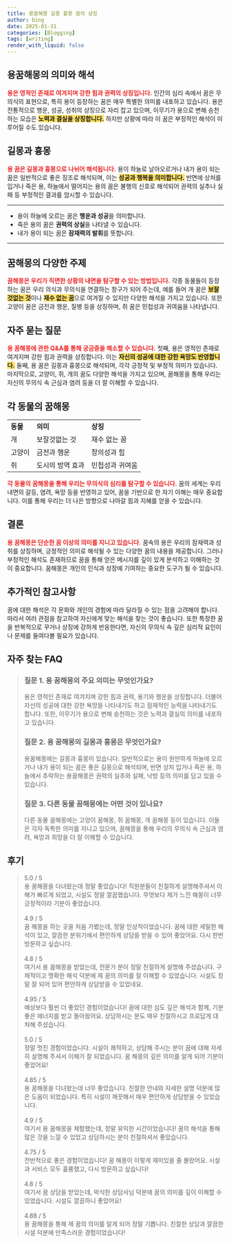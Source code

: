 ```yaml
---
title: 용꿈해몽 길몽 흉몽 꿈의 상징
author: bing
date: 2025-01-31
categories: [Blogging]
tags: [writing]
render_with_liquid: false
---
```



<h2 id='용꿈해몽의 의미와 해석'>용꿈해몽의 의미와 해석</h2>

<p><b><span style="color: #ee2323;">용은 영적인 존재로 여겨지며 강한 힘과 권력의 상징입니다.</span></b> 인간의 심리 속에서 꿈은 무의식의 표현으로, 특히 용이 등장하는 꿈은 매우 특별한 의미를 내포하고 있습니다. 용은 전통적으로 행운, 성공, 성취의 상징으로 자리 잡고 있으며, 이무기가 용으로 변해 승천하는 모습은 <b><span style="background-color: #ffe066;">노력과 결실을 상징합니다.</span></b> 하지만 상황에 따라 이 꿈은 부정적인 해석이 이루어질 수도 있습니다.</p>

<h2 id='길몽과 흉몽'>길몽과 흉몽</h2>

<p><b><span style="color: #ee2323;">용 꿈은 길몽과 흉몽으로 나뉘어 해석됩니다.</span></b> 용이 하늘로 날아오르거나 내가 용이 되는 꿈은 일반적으로 좋은 징조로 해석되며, 이는 <b><span style="background-color: #ffe066;">성공과 행복을 의미합니다.</span></b> 반면에 상처를 입거나 죽은 용, 하늘에서 떨어지는 용의 꿈은 불행의 신호로 해석되어 권력의 실추나 실패 등 부정적인 결과를 암시할 수 있습니다.</p>

<hr />

<ul>
    <li>용이 하늘에 오르는 꿈은 <b>행운과 성공</b>을 의미합니다.</li>
    <li>죽은 용의 꿈은 <b>권력의 상실</b>을 나타낼 수 있습니다.</li>
    <li>내가 용이 되는 꿈은 <b>잠재력의 발휘</b>를 뜻합니다.</li>
</ul>

<hr />

<h2 id='꿈해몽의 다양한 주제'>꿈해몽의 다양한 주제</h2>

<p><b><span style="color: #ee2323;">꿈해몽은 우리가 직면한 상황의 내면을 탐구할 수 있는 방법입니다.</span></b> 각종 동물들이 등장하는 꿈은 우리 의식과 무의식을 연결하는 창구가 되어 주는데, 예를 들어 개 꿈은 <b><span style="background-color: #ffe066;">보잘것없는 것</span></b>이나 <b><span style="background-color: #ffe066;">재수 없는 꿈</span></b>으로 여겨질 수 있지만 다양한 해석을 가지고 있습니다. 또한 고양이 꿈은 금전과 행운, 질병 등을 상징하며, 쥐 꿈은 민첩성과 귀여움을 나타냅니다.</p>

<h2 id='자주 묻는 질문'>자주 묻는 질문</h2>

<p><b><span style="color: #ee2323;">용 꿈해몽에 관한 Q&A를 통해 궁금증을 해소할 수 있습니다.</span></b> 첫째, 용은 영적인 존재로 여겨지며 강한 힘과 권력을 상징합니다. 이는 <b><span style="background-color: #ffe066;">자신의 성공에 대한 강한 욕망도 반영합니다.</span></b> 둘째, 용 꿈은 길몽과 흉몽으로 해석되며, 각각 긍정적 및 부정적 의미가 있습니다. 마지막으로, 고양이, 쥐, 개의 꿈도 다양한 해석을 가지고 있으며, 꿈해몽을 통해 우리는 자신의 무의식 속 근심과 염려 등을 더 잘 이해할 수 있습니다.</p>

<h2 id='각 동물의 꿈해몽'>각 동물의 꿈해몽</h2>

<table>
    <tr>
        <td><b>동물</b></td>
        <td><b>의미</b></td>
        <td><b>상징</b></td>
    </tr>
    <tr>
        <td>개</td>
        <td>보잘것없는 것</td>
        <td>재수 없는 꿈</td>
    </tr>
    <tr>
        <td>고양이</td>
        <td>금전과 행운</td>
        <td>창의성과 힘</td>
    </tr>
    <tr>
        <td>쥐</td>
        <td>도시의 방역 효과</td>
        <td>민첩성과 귀여움</td>
    </tr>
</table>

<p><b><span style="color: #ee2323;">각 동물의 꿈해몽을 통해 우리는 무의식의 심리를 탐구할 수 있습니다.</span></b> 꿈의 세계는 우리 내면의 갈등, 염려, 욕망 등을 반영하고 있어, 꿈을 기반으로 한 자기 이해는 매우 중요합니다. 이를 통해 우리는 더 나은 방향으로 나아갈 힘과 지혜를 얻을 수 있습니다.</p>

<h2 id='결론'>결론</h2>

<p><b><span style="color: #ee2323;">용 꿈해몽은 단순한 꿈 이상의 의미를 지니고 있습니다.</span></b> 꿈속의 용은 우리의 잠재력과 성취를 상징하며, 긍정적인 의미로 해석될 수 있는 다양한 꿈의 내용을 제공합니다. 그러나 부정적인 해석도 존재하므로 꿈을 통해 얻은 메시지를 깊이 있게 분석하고 이해하는 것이 중요합니다. 꿈해몽은 개인의 인식과 성장에 기여하는 중요한 도구가 될 수 있습니다.</p>

<h2 id='추가적인 참고사항'>추가적인 참고사항</h2>

<p>꿈에 대한 해석은 각 문화와 개인의 경험에 따라 달라질 수 있는 점을 고려해야 합니다. 따라서 여러 관점을 참고하여 자신에게 맞는 해석을 찾는 것이 좋습니다. 또한 특정한 꿈을 반복적으로 꾸거나 상징에 강하게 반응한다면, 자신의 무의식 속 깊은 심리적 요인이나 문제를 들여다볼 필요가 있습니다.</p>


<h2 id='자주_찾는_FAQ'>자주 찾는 FAQ</h2>
<div itemscope="" itemtype="https://schema.org/FAQPage"> 
<blockquote> 
<div itemscope="" itemprop="mainEntity" itemtype="https://schema.org/Question"> 
<h3 itemprop="name">질문 1. 용 꿈해몽의 주요 의미는 무엇인가요?</h3> 
<div itemscope="" itemprop="acceptedAnswer" itemtype="https://schema.org/Answer"> 
<span itemprop="text"> 
<p>용은 영적인 존재로 여겨지며 강한 힘과 권력, 용기와 행운을 상징합니다. 더불어 자신의 성공에 대한 강한 욕망을 나타내기도 하고 잠재적인 능력을 나타내기도 합니다. 또한, 이무기가 용으로 변해 승천하는 것은 노력과 결실의 의미를 내포하고 있습니다.</p> 
</span> 
</div> 
</div> 

<div itemscope="" itemprop="mainEntity" itemtype="https://schema.org/Question"> 
<h3 itemprop="name">질문 2. 용 꿈해몽의 길몽과 흉몽은 무엇인가요?</h3> 
<div itemscope="" itemprop="acceptedAnswer" itemtype="https://schema.org/Answer"> 
<span itemprop="text"> 
<p>용꿈해몽에는 길몽과 흉몽이 있습니다. 일반적으로는 용이 원만하게 하늘에 오르거나 내가 용이 되는 꿈은 좋은 길몽으로 해석되며, 반면 상처 입거나 죽은 용, 하늘에서 추락하는 용꿈해몽은 권력의 실추와 실패, 낙방 등의 의미를 담고 있을 수 있습니다.</p> 
</span> 
</div> 
</div> 

<div itemscope="" itemprop="mainEntity" itemtype="https://schema.org/Question"> 
<h3 itemprop="name">질문 3. 다른 동물 꿈해몽에는 어떤 것이 있나요?</h3> 
<div itemscope="" itemprop="acceptedAnswer" itemtype="https://schema.org/Answer"> 
<span itemprop="text"> 
<p>다른 동물 꿈해몽에는 고양이 꿈해몽, 쥐 꿈해몽, 개 꿈해몽 등이 있습니다. 이들은 각자 독특한 의미를 지니고 있으며, 꿈해몽을 통해 우리의 무의식 속 근심과 염려, 욕망과 희망을 더 잘 이해할 수 있습니다.</p> 
</span> 
</div> 
</div> 

</blockquote> 
</div>
<h2 id='후기'>후기</h2>
<div itemscope itemtype="https://schema.org/Product">
  <blockquote>
  <div itemprop="review" itemscope itemtype="https://schema.org/Review">
      <div itemprop="reviewRating" itemscope itemtype="https://schema.org/Rating"> <span itemprop="ratingValue">5.0</span> / <span itemprop="bestRating">5</span> </div>
      <span itemprop="reviewBody">용 꿈해몽을 다녀왔는데 정말 좋았습니다! 직원분들이 친절하게 설명해주셔서 이해가 빠르게 되었고, 시설도 정말 깔끔했습니다. 무엇보다 제가 느낀 해몽이 너무 긍정적이라 기분이 좋았습니다.</span>
  </div>
  <br>
  <div itemprop="review" itemscope itemtype="https://schema.org/Review">
      <div itemprop="reviewRating" itemscope itemtype="https://schema.org/Rating"> <span itemprop="ratingValue">4.9</span> / <span itemprop="bestRating">5</span> </div>
      <span itemprop="reviewBody">꿈 해몽을 하는 곳을 처음 가봤는데, 정말 인상적이었습니다. 꿈에 대한 세밀한 해석이 있고, 깔끔한 분위기에서 편안하게 상담을 받을 수 있어 좋았어요. 다시 한번 방문하고 싶습니다.</span>
  </div>
  <br>
  <div itemprop="review" itemscope itemtype="https://schema.org/Review">
      <div itemprop="reviewRating" itemscope itemtype="https://schema.org/Rating"> <span itemprop="ratingValue">4.8</span> / <span itemprop="bestRating">5</span> </div>
      <span itemprop="reviewBody">여기서 용 꿈해몽을 받았는데, 전문가 분이 정말 친절하게 설명해 주셨습니다. 구체적이고 명확한 해석 덕분에 제 꿈의 의미를 잘 이해할 수 있었습니다. 시설도 정말 잘 되어 있어 편안하게 상담받을 수 있었네요.</span>
  </div>
  <br>
  <div itemprop="review" itemscope itemtype="https://schema.org/Review">
      <div itemprop="reviewRating" itemscope itemtype="https://schema.org/Rating"> <span itemprop="ratingValue">4.95</span> / <span itemprop="bestRating">5</span> </div>
      <span itemprop="reviewBody">예상보다 훨씬 더 좋았던 경험이었습니다! 꿈에 대한 심도 깊은 해석과 함께, 기분 좋은 에너지를 받고 돌아왔어요. 상담하시는 분도 매우 친절하시고 프로답게 대처해 주셨습니다.</span>
  </div>
  <br>
  <div itemprop="review" itemscope itemtype="https://schema.org/Review">
      <div itemprop="reviewRating" itemscope itemtype="https://schema.org/Rating"> <span itemprop="ratingValue">5.0</span> / <span itemprop="bestRating">5</span> </div>
      <span itemprop="reviewBody">정말 멋진 경험이었습니다. 시설이 쾌적하고, 상담해 주시는 분이 꿈에 대해 자세히 설명해 주셔서 이해가 잘 되었습니다. 꿈 해몽의 깊은 의미를 알게 되어 기분이 좋았어요!</span>
  </div>
  <br>
  <div itemprop="review" itemscope itemtype="https://schema.org/Review">
      <div itemprop="reviewRating" itemscope itemtype="https://schema.org/Rating"> <span itemprop="ratingValue">4.85</span> / <span itemprop="bestRating">5</span> </div>
      <span itemprop="reviewBody">용 꿈해몽을 다녀왔는데 너무 좋았습니다. 친절한 안내와 자세한 설명 덕분에 많은 도움이 되었습니다. 특히 시설이 깨끗해서 매우 편안하게 상담받을 수 있었습니다.</span>
  </div>
  <br>
  <div itemprop="review" itemscope itemtype="https://schema.org/Review">
      <div itemprop="reviewRating" itemscope itemtype="https://schema.org/Rating"> <span itemprop="ratingValue">4.9</span> / <span itemprop="bestRating">5</span> </div>
      <span itemprop="reviewBody">여기서 용 꿈해몽을 체험했는데, 정말 유익한 시간이었습니다! 꿈의 해석을 통해 많은 것을 느낄 수 있었고 상담하시는 분이 친절하셔서 좋았습니다.</span>
  </div>
  <br>
  <div itemprop="review" itemscope itemtype="https://schema.org/Review">
      <div itemprop="reviewRating" itemscope itemtype="https://schema.org/Rating"> <span itemprop="ratingValue">4.75</span> / <span itemprop="bestRating">5</span> </div>
      <span itemprop="reviewBody">전반적으로 좋은 경험이었습니다! 꿈 해몽이 이렇게 재미있을 줄 몰랐어요. 시설과 서비스 모두 훌륭했고, 다시 방문하고 싶습니다!</span>
  </div>
  <br>
  <div itemprop="review" itemscope itemtype="https://schema.org/Review">
      <div itemprop="reviewRating" itemscope itemtype="https://schema.org/Rating"> <span itemprop="ratingValue">4.8</span> / <span itemprop="bestRating">5</span> </div>
      <span itemprop="reviewBody">여기서 꿈 상담을 받았는데, 박식한 상담사님 덕분에 꿈의 의미를 깊이 이해할 수 있었습니다. 시설도 깔끔하니 좋았어요!</span>
  </div>
  <br>
  <div itemprop="review" itemscope itemtype="https://schema.org/Review">
      <div itemprop="reviewRating" itemscope itemtype="https://schema.org/Rating"> <span itemprop="ratingValue">4.88</span> / <span itemprop="bestRating">5</span> </div>
      <span itemprop="reviewBody">용 꿈해몽을 통해 제 꿈의 의미를 알게 되어 정말 기쁩니다. 친절한 상담과 깔끔한 시설 덕분에 만족스러운 경험이었습니다!</span>
  </div>
  </blockquote>
</div>
